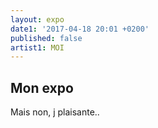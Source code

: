 ```yaml
---
layout: expo
date1: '2017-04-18 20:01 +0200'
published: false
artist1: MOI
---
```

## Mon expo

Mais non, j plaisante..  
